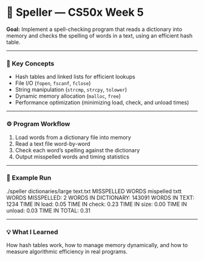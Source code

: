 # 🧠 Speller — CS50x Week 5

**Goal:** Implement a spell-checking program that reads a dictionary into memory and checks the spelling of words in a text, using an efficient hash table.

---

### 🧠 Key Concepts
- Hash tables and linked lists for efficient lookups  
- File I/O (`fopen`, `fscanf`, `fclose`)  
- String manipulation (`strcmp`, `strcpy`, `tolower`)  
- Dynamic memory allocation (`malloc`, `free`)  
- Performance optimization (minimizing load, check, and unload times)

---

### ⚙️ Program Workflow
1. Load words from a dictionary file into memory  
2. Read a text file word-by-word  
3. Check each word’s spelling against the dictionary  
4. Output misspelled words and timing statistics  

---

### 🧩 Example Run

./speller dictionaries/large text.txt
MISSPELLED WORDS
mispelled
txtt
WORDS MISSPELLED: 2
WORDS IN DICTIONARY: 143091
WORDS IN TEXT: 1234
TIME IN load: 0.05
TIME IN check: 0.23
TIME IN size: 0.00
TIME IN unload: 0.03
TIME IN TOTAL: 0.31


---

### 💡 What I Learned
How hash tables work, how to manage memory dynamically, and how to measure algorithmic efficiency in real programs.